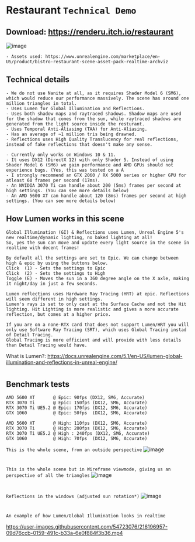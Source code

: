 # Restaurant ``Technical Demo``
## Download: https://renderu.itch.io/restaurant
![image](https://user-images.githubusercontent.com/54723076/216186252-bff738af-7cef-4907-afe9-460327373c45.png)

````
- Assets used: https://www.unrealengine.com/marketplace/en-US/product/bistro-restaurant-scene-asset-pack-realtime-archviz
````

## Technical details
```
- We do not use Nanite at all, as it requires Shader Model 6 (SM6), which would reduce our performance massively. The scene has around one million triangles in total.
- Uses Lumen for Global Illumination and Reflections.
- Uses both shadow maps and raytraced shadows. Shadow maps are used for the shadow that comes from the sun, while raytraced shadows are generated from the light source inside the resturant.
- Uses Temporal Anti-Aliasing (TAA) for Anti-Aliasing.
- Has an average of ~1 million tris being drawned.
- Reflections uses High Quality Translucency for real reflections, instead of fake reflections that doesn't make any sense.

- Currently only works on Windows 10 & 11.
- It uses DX12 (DirectX 12) with only Shader 5. Instead of using Shader Model 6 (SM6) we gain performance and AMD GPUs should not experience bugs. (Yes, this was tested on a A
- I strongly recommend an GTX 2060 / RX 5000 series or higher GPU for atleast 60 frames per second (17ms).
- An NVIDIA 3070 Ti can handle about 200 (5ms) frames per second at high settings. (You can see more details below)
- An AMD 5600 XT can handle about 120 (8ms) frames per second at high settings. (You can see more details below)
````

## How Lumen works in this scene
```
Global Illumination (GI) & Reflections uses Lumen, Unreal Engine 5's new realtime/dynamic lighting, no baked lighting at all!
So, yes the sun can move and update every light source in the scene in realtime with decent frames!

By default all the settings are set to Epic. We can change between high & epic by using the buttons below.
Click  (1) - Sets the settings to Epic
Click  (2) - Sets the settings to High
Toggle (E) - Moves the sun in a 360 degree angle on the X axle, making it night/day in just a few seconds.

Lumen reflections uses Hardware Ray Tracing (HRT) at epic. Reflections will seem different in high settings.
Lumen's rays is set to only cast at the Surface Cache and not the Hit lighting. Hit Lighting is more realistic and gives a more accurate reflection, but comes at a higher price.

If you are on a none-RTX card that does not support Lumen/HRT you will only use Software Ray Tracing (SRT), which uses Global Tracing instad of Detail Tracing.
Global Tracing is more efficient and will provide with less details than Detail Tracing would have.

```
What is Lumen?: https://docs.unrealengine.com/5.1/en-US/lumen-global-illumination-and-reflections-in-unreal-engine/
#

## Benchmark tests
```
AMD 5600 XT       @ Epic: 90fps (DX12, SM6, Accurate)
RTX 3070 Ti       @ Epic: 150fps (DX12, SM6, Accurate)
RTX 3070 Ti UE5.2 @ Epic: 170fps (DX12, SM6, Accurate)
GTX 1060          @ Epic: 50fps  (DX12, SM6, Accurate)

AMD 5600 XT       @ High: 110fps (DX12, SM6, Accurate)
RTX 3070 Ti       @ High: 200fps (DX12, SM6, Accurate)
RTX 3070 Ti UE5.2 @ High : 240fps (DX12, SM6, Accurate)
GTX 1060          @ High: 70fps  (DX12, SM6, Accurate)
``` 


```This is the whole scene, from an outside perspective```
![image](https://user-images.githubusercontent.com/54723076/216193952-75d4fd06-4234-441a-9e24-2383d074c44c.png)
#
```This is the whole scene but in Wireframe viewmode, giving us an perspective of all the triangles```
![image](https://user-images.githubusercontent.com/54723076/216194039-80a0d13a-6eed-4696-b063-941538b0d569.png)
#

```Reflections in the windows (adjusted sun rotation*)```
![image](https://user-images.githubusercontent.com/54723076/216194224-a6f05ee8-fe17-4683-9b38-3a65e9c440de.png)
#

```An example of how Lumen/Global Illumination looks in realtime```

https://user-images.githubusercontent.com/54723076/216196957-09d76ccb-0159-491c-b33a-6e0f884f3b36.mp4


